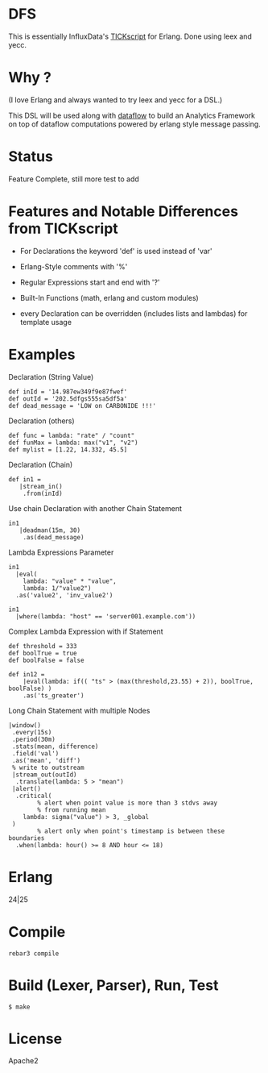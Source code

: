 # DFS

This is essentially InfluxData's [TICKscript](https://docs.influxdata.com/kapacitor/v1.4/tick/) for Erlang.
Done using leex and yecc.

# Why ?
(I love Erlang and always wanted to try leex and yecc for a DSL.)

This DSL will be used along with [dataflow](https://github.com/heyoka/dataflow) to build
an Analytics Framework on top of dataflow computations powered by erlang style message passing.

# Status
Feature Complete, still more test to add

# Features and Notable Differences from TICKscript
 * For Declarations the keyword 'def' is used instead of 'var'
 * Erlang-Style comments with '%' 
 * Regular Expressions start and end with '?'
 * Built-In Functions (math, erlang and custom modules)
 
 * every Declaration can be overridden (includes lists and lambdas) for template usage

# Examples
Declaration (String Value)

    def inId = '14.987ew349f9e87fwef'
    def outId = '202.5dfgs555sa5df5a'
    def dead_message = 'LOW on CARBONIDE !!!'
    
Declaration (others)
    
    def func = lambda: "rate" / "count"
    def funMax = lambda: max("v1", "v2")
    def mylist = [1.22, 14.332, 45.5]

Declaration (Chain)

    def in1 =
       |stream_in()
        .from(inId)

Use chain Declaration with another Chain Statement

    in1
       |deadman(15m, 30)
        .as(dead_message)

Lambda Expressions Parameter

    in1
      |eval(
        lambda: "value" * "value",
        lambda: 1/"value2")
      .as('value2', 'inv_value2')

    in1
      |where(lambda: "host" == 'server001.example.com'))
      
Complex Lambda Expression with if Statement

    def threshold = 333
    def boolTrue = true
    def boolFalse = false
    
    def in12 =
        |eval(lambda: if(( "ts" > (max(threshold,23.55) + 2)), boolTrue, boolFalse) )
        .as('ts_greater')

Long Chain Statement with multiple Nodes

    |window()
     .every(15s)
     .period(30m)
     .stats(mean, difference)
     .field('val')
     .as('mean', 'diff')
     % write to outstream
     |stream_out(outId)
      .translate(lambda: 5 > "mean")
     |alert()
      .critical(
            % alert when point value is more than 3 stdvs away
            % from running mean
        lambda: sigma("value") > 3, _global
     )
            % alert only when point's timestamp is between these boundaries
      .when(lambda: hour() >= 8 AND hour <= 18)

# Erlang
24|25

# Compile

    rebar3 compile

# Build (Lexer, Parser), Run, Test

    $ make

# License

Apache2
